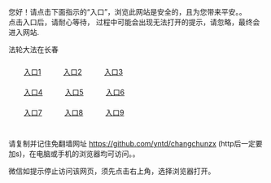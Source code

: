 您好！请点击下面指示的“入口”，浏览此网站是安全的，且为您带来平安。。 <br/>
点击入口后，请耐心等待， 过程中可能会出现无法打开的提示，请忽略，最终会进入网站. </br>

法轮大法在长春<br/>
<div style="padding:10px"><a style="margin:20px" target="_blank" href="https://dfbxcebpehgbn.cloudfront.net/2Qpsp?ddcbs" id="ccLink1" rel="nofollow">入口1</a> <a target="_blank" style="margin:20px" href="https://d2gkg0s6m7uzxz.cloudfront.net/2Qpsp?xqdhqdc" id="ccLink2" rel="nofollow">入口2</a> <a style="margin:20px" target="_blank" href="https://d15u81ft12siqe.cloudfront.net/2Qpsp?pcpilc" id="ccLink3" rel="nofollow">入口3</a></div>

<div style="padding:10px" ><a style="margin:20px" target="_blank" href="https://dfbxcebpehgbn.cloudfront.net/2Qpsp?ddcbs" id="ccLink4" rel="nofollow">入口4</a> <a style="margin:20px" href="https://d2gkg0s6m7uzxz.cloudfront.net/2Qpsp?xqdhqdc" target="_blank" id="ccLink5" rel="nofollow">入口5</a> <a style="margin:20px" href="https://d15u81ft12siqe.cloudfront.net/2Qpsp?pcpilc" target="_blank" id="ccLink6" rel="nofollow">入口6</a></div>

<div style="padding:10px"><a style="margin:20px" target="_blank" href="https://dfbxcebpehgbn.cloudfront.net/2Qpsp?ddcbs" id="ccLink7" rel="nofollow">入口7</a> <a style="margin:20px" href="https://d2gkg0s6m7uzxz.cloudfront.net/2Qpsp?xqdhqdc" target="_blank" id="ccLink8" rel="nofollow">入口8</a> <a style="margin:20px" target="_blank" href="https://d15u81ft12siqe.cloudfront.net/2Qpsp?pcpilc" id="ccLink9" rel="nofollow">入口9</a></div>

<br/>



请复制并记住免翻墙网址 https://github.com/yntd/changchunzx (http后一定要加s)，在电脑或手机的浏览器均可访问。。<br/>

微信如提示停止访问该网页，须先点击右上角，选择浏览器打开。
